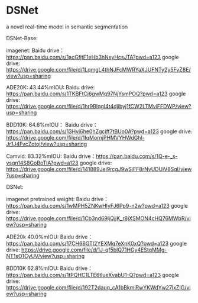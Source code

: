 # DSNet
a novel real-time model in semantic segmentation

DSNet-Base:
  
  imagenet: Baidu drive：https://pan.baidu.com/s/1acGfjtF1eHb3hNxyHcsJTA?pwd=a123 google drive: https://drive.google.com/file/d/1LqmgL4thNJFcMWRYaXJUFNTy2y5FvZ8E/view?usp=sharing
  
  ADE20K: 43.44%mIOU: Baidu drive: https://pan.baidu.com/s/1TKBFtCj6gwMq97NjYsmPOQ?pwd=a123 google drive: https://drive.google.com/file/d/1hr9BlqgI4t4djibyj1fCW2LTMvlFFDWP/view?usp=sharing
  
  BDD10K: 64.6%mIOU： Baidu drive：https://pan.baidu.com/s/13Hvi6he0hZgciff7tBUo0A?pwd=a123 google drive: https://drive.google.com/file/d/1IqMornjPHMVYHWdGhl-Jr1J4FvcZotoj/view?usp=sharing
                      
  Camvid: 83.32%mIOU: Baidu drive：https://pan.baidu.com/s/1Q-e-_s-vsgn14S8GoBoTlA?pwd=a123 google drive: https://drive.google.com/file/d/141889Jei9rcgJ9wSiFF8rNvUDUiV8SqI/view?usp=sharing           

DSNet:

  imagenet pretrained weight: Baidu drive：https://pan.baidu.com/s/1wMPH5ZNKwHIyFJ6Pp9-n2w?pwd=a123 google drive: https://drive.google.com/file/d/1Cb3nd69IjQjjK_r8jXSMON4cHQ76MWbR/view?usp=sharing
  
  ADE20k 40.0%mIOU: Baidu drive：https://pan.baidu.com/s/17CH66GTI2YEXMq7eXnK0xQ?pwd=a123 google drive: https://drive.google.com/file/d/1J-qf5blQ71HGy4EStqMMg-NT1sO1CyUV/view?usp=sharing
  
  BDD10K 62.8%mIOU: Baidu drive：https://pan.baidu.com/s/1tPQHC1LTE6tlueXvabU1-Q?pwd=a123 google drive: https://drive.google.com/file/d/192T2dauq_cA1bBkmiRwYKWdYw27lxZIG/view?usp=sharing

